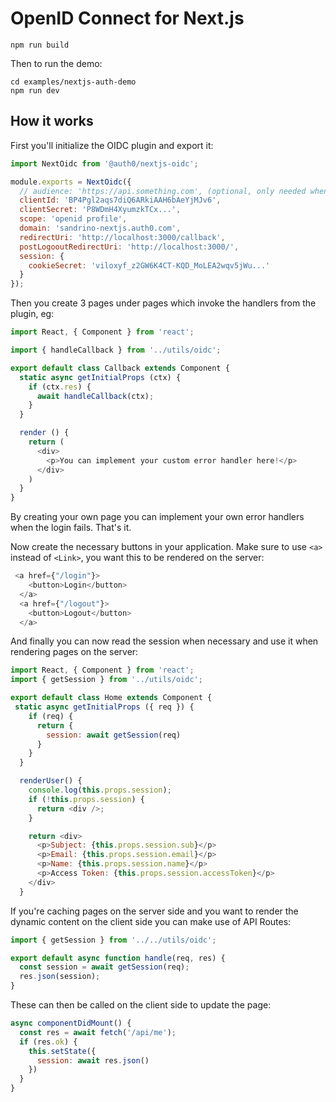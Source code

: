 # OpenID Connect for Next.js

```
npm run build
```

Then to run the demo:

```
cd examples/nextjs-auth-demo
npm run dev
```

## How it works

First you'll initialize the OIDC plugin and export it:

```js
import NextOidc from '@auth0/nextjs-oidc';

module.exports = NextOidc({
  // audience: 'https://api.something.com', (optional, only needed when you proxy to a remote api)
  clientId: 'BP4Pgl2aqs7diQ6ARkiAAH6bAeYjMJv6',
  clientSecret: 'P8WDmH4XyumzkTCx...',
  scope: 'openid profile',
  domain: 'sandrino-nextjs.auth0.com',
  redirectUri: 'http://localhost:3000/callback',
  postLogooutRedirectUri: 'http://localhost:3000/',
  session: {
    cookieSecret: 'viloxyf_z2GW6K4CT-KQD_MoLEA2wqv5jWu...'
  }
});
``` 

Then you create 3 pages under pages which invoke the handlers from the plugin, eg:

```js
import React, { Component } from 'react';

import { handleCallback } from '../utils/oidc';

export default class Callback extends Component {
  static async getInitialProps (ctx) {
    if (ctx.res) {
      await handleCallback(ctx);
    }
  }

  render () {
    return (
      <div>
        <p>You can implement your custom error handler here!</p>
      </div>
    )
  }
}
``` 

By creating your own page you can implement your own error handlers when the login fails. That's it.

Now create the necessary buttons in your application. Make sure to use `<a>` instead of `<Link>`, you want this to be rendered on the server:

```js
 <a href={"/login"}>
    <button>Login</button>
  </a>
  <a href={"/logout"}>
    <button>Logout</button>
  </a>
```

And finally you can now read the session when necessary and use it when rendering pages on the server:

```js
import React, { Component } from 'react';
import { getSession } from '../utils/oidc';

export default class Home extends Component {
 static async getInitialProps ({ req }) {
    if (req) {
      return {
        session: await getSession(req)
      }
    }
  }

  renderUser() {
    console.log(this.props.session);
    if (!this.props.session) {
      return <div />;
    }

    return <div>
      <p>Subject: {this.props.session.sub}</p>
      <p>Email: {this.props.session.email}</p>
      <p>Name: {this.props.session.name}</p>
      <p>Access Token: {this.props.session.accessToken}</p>
    </div>
  }
```

If you're caching pages on the server side and you want to render the dynamic content on the client side you can make use of API Routes:

```js
import { getSession } from '../../utils/oidc';

export default async function handle(req, res) {
  const session = await getSession(req);
  res.json(session);
}
```

These can then be called on the client side to update the page:

```js
async componentDidMount() {
  const res = await fetch('/api/me');
  if (res.ok) {
    this.setState({
      session: await res.json()
    })
  }
}
```
